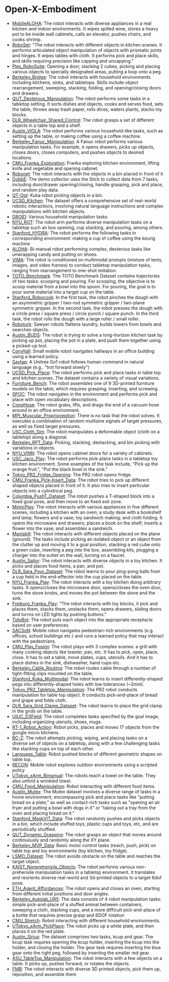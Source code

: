 # Open-X-Embodiment

- [MobileALOHA](https://github.com/youliangtan/oxe_contrib/tree/main/pages/datasets/mobilealoha.md): The robot interacts with diverse appliances in a real kitchen and indoor environments. It wipes spilled wine, stores a heavy pot to be inside wall cabinets, calls an elevator, pushes chairs, and cooks shrimp.
- [RoboSet](https://github.com/youliangtan/oxe_contrib/tree/main/pages/datasets/roboset.md): "The robot interacts with different objects in kitchen scenes. It performs articulated object manipulation of objects with prismatic joints and hinges. It wipes tables with cloth. It performs pick and place skills, and skills requiring precision like capping and uncapping."
- [Plex_RoboSuite](https://github.com/youliangtan/oxe_contrib/tree/main/pages/datasets/plex_robosuite.md): Opening a door, stacking 2 cubes, picking and placing various objects to specially designated areas, putting a loop onto a peg.
- [Berkeley_Bridge](https://github.com/youliangtan/oxe_contrib/tree/main/pages/datasets/bridge.md): The robot interacts with household environments including kitchens, sinks, and tabletops. Skills include object rearrangement, sweeping, stacking, folding, and opening/closing doors and drawers. 
- [QUT_Dexterous_Manpulation](https://github.com/youliangtan/oxe_contrib/tree/main/pages/datasets/qut_dexterous_manpulation.md): The robot performs some tasks in a tabletop setting. It sorts dishes and objects, cooks and serves food, sets the table, throws away trash paper, rolls dices, waters plants, stacks toy blocks.
- [DLR_Wheelchair_Shared_Control](https://github.com/youliangtan/oxe_contrib/tree/main/pages/datasets/dlr_edan_shared_control_converted_externally_to_rlds.md): The robot grasps a set of different objects in a table top and a shelf. 
- [Austin_VIOLA](https://github.com/youliangtan/oxe_contrib/tree/main/pages/datasets/viola.md): The robot performs various household-like tasks, such as setting up the table, or making coffee using a coffee machine. 
- [Berkeley_Fanuc_Manipulation](https://github.com/youliangtan/oxe_contrib/tree/main/pages/datasets/berkeley_fanuc_manipulation.md): A Fanuc robot performs various manipulation tasks. For example, it opens drawers, picks up objects, closes doors, closes computers, and pushes objects to desired locations.
- [CMU_Franka_Exploration](https://github.com/youliangtan/oxe_contrib/tree/main/pages/datasets/cmu_franka_exploration_dataset_converted_externally_to_rlds.md): Franka exploring kitchen environment, lifting knife and vegetable and opening cabinet.
- [Robonet](https://github.com/youliangtan/oxe_contrib/tree/main/pages/datasets/robo_net.md): The robot interacts with the objects in a bin placed in front of it
- [DobbE](https://github.com/youliangtan/oxe_contrib/tree/main/pages/datasets/dobbe.md): The demo collector uses the Stick to collect data from 7 tasks, including door/drawer opening/closing, handle grasping, pick and place, and random play data.
- [QT-Opt](https://github.com/youliangtan/oxe_contrib/tree/main/pages/datasets/kuka.md): Kuka robot picking objects in a bin.
- [UCSD_Kitchen](https://github.com/youliangtan/oxe_contrib/tree/main/pages/datasets/ucsd_kitchen_dataset_converted_externally_to_rlds.md): The dataset offers a comprehensive set of real-world robotic interactions, involving natural language instructions and complex manipulations with kitchen objects.
- [DROID](https://github.com/youliangtan/oxe_contrib/tree/main/pages/datasets/droid.md): Various household manipulation tasks
- [NYU_ROT](https://github.com/youliangtan/oxe_contrib/tree/main/pages/datasets/nyu_rot_dataset_converted_externally_to_rlds.md): The robot arm performs diverse manipulation tasks on a tabletop such an box opening, cup stacking, and pouring, among others. 
- [Stanford_HYDRA](https://github.com/youliangtan/oxe_contrib/tree/main/pages/datasets/stanford_hydra_dataset_converted_externally_to_rlds.md): The robot performs the following tasks in corresponding environment: making a cup of coffee using the keurig machine
- [ALOHA](https://github.com/youliangtan/oxe_contrib/tree/main/pages/datasets/aloha.md): Bi-manual robot performing complex, dexterous tasks like unwrapping candy and putting on shoes.
- [VIMA](https://github.com/youliangtan/oxe_contrib/tree/main/pages/datasets/vima.md): The robot is conditioned on multimodal prompts (mixture of texts, images, and video frames) to conduct tabletop manipulation tasks, ranging from rearrangement to one-shot imitation.
- [TOTO_Benchmark](https://github.com/youliangtan/oxe_contrib/tree/main/pages/datasets/toto.md): The TOTO Benchmark Dataset contains trajectories of two tasks: scooping and pouring. For scooping, the objective is to scoop material from a bowl into the spoon. For pouring, the goal is to pour some material into a target cup on the table. 
- [Stanford_Robocook](https://github.com/youliangtan/oxe_contrib/tree/main/pages/datasets/stanford_robocook_converted_externally_to_rlds.md): In the first task, the robot pinches the dough with an asymmetric gripper / two-rod symmetric gripper / two-plane symmetric gripper. In the second task, the robot presses the dough with a circle press / square press / circle punch / square punch. In the third task, the robot rolls the dough with a large roller / small roller.
- [Roboturk](https://github.com/youliangtan/oxe_contrib/tree/main/pages/datasets/roboturk.md): Sawyer robots flattens laundry, builds towers from bowls and searches objects.
- [Austin_BUDS](https://github.com/youliangtan/oxe_contrib/tree/main/pages/datasets/austin_buds_dataset_converted_externally_to_rlds.md): The robot is trying to solve a long-horizon kitchen task by picking up pot, placing the pot in a plate, and push them together using a picked-up tool.
- [CoryHall](https://github.com/youliangtan/oxe_contrib/tree/main/pages/datasets/berkeley_gnm_cory_hall.md): Small mobile robot navigates hallways in an office building using a learned policy.
- [Saytap](https://github.com/youliangtan/oxe_contrib/tree/main/pages/datasets/utokyo_saytap_converted_externally_to_rlds.md): A Unitree Go1 robot follows human command in natural language (e.g., "trot forward slowly")
- [UCSD_Pick_Place](https://github.com/youliangtan/oxe_contrib/tree/main/pages/datasets/ucsd_pick_and_place_dataset_converted_externally_to_rlds.md): The robot performs pick and place tasks in table top and kitchen scenes. The dataset contains a variety of visual variations.
- [Furniture_Bench](https://github.com/youliangtan/oxe_contrib/tree/main/pages/datasets/furniture_bench_dataset_converted_externally_to_rlds.md): The robot assembles one of 9 3D-printed furniture models on the table, which requires grasping, inserting, and screwing.
- [SPOC](https://github.com/youliangtan/oxe_contrib/tree/main/pages/datasets/spoc.md): The robot navigates in the environment and performs pick and place with open vocabulary descriptions.
- [ConqHose](https://github.com/youliangtan/oxe_contrib/tree/main/pages/datasets/conqhose.md): The robot grabs, lifts, and drags the end of a vacuum hose around in an office environment.
- [MPI_Muscular_Proprioception](https://github.com/youliangtan/oxe_contrib/tree/main/pages/datasets/mpi_muscular_proprioception.md): There is no task that the robot solves. It executes a combination of random multisine signals of target pressures, as well as fixed target pressures.
- [USC_Cloth_Sim](https://github.com/youliangtan/oxe_contrib/tree/main/pages/datasets/usc_cloth_sim_converted_externally_to_rlds.md): The robot manipulates a deformable object (cloth on a tabletop) along a diagonal.
- [Berkeley_RPT_Data](https://github.com/youliangtan/oxe_contrib/tree/main/pages/datasets/berkeley_rpt_converted_externally_to_rlds.md): Picking, stacking, destacking, and bin picking with variations in objects.
- [NYU_VINN](https://github.com/youliangtan/oxe_contrib/tree/main/pages/datasets/nyu_door_opening_surprising_effectiveness.md): The robot opens cabinet doors for a variety of cabinets.
- [USC_Jaco_Play](https://github.com/youliangtan/oxe_contrib/tree/main/pages/datasets/jaco_play.md): The robot performs pick-place tasks in a tabletop toy kitchen environment. Some examples of the task include, "Pick up the orange fruit.", "Put the black bowl in the sink."
- [Tokyo_PR2_Fridge_Opening](https://github.com/youliangtan/oxe_contrib/tree/main/pages/datasets/utokyo_pr2_opening_fridge_converted_externally_to_rlds.md): The PR2 robot opens fridge.
- [CMU_Franka_Pick-Insert_Data](https://github.com/youliangtan/oxe_contrib/tree/main/pages/datasets/iamlab_cmu_pickup_insert_converted_externally_to_rlds.md): The robot tries to pick up different shaped objects placed in front of it. It also tries to insert particular objects into a cylindrical peg.
- [Columbia_PushT_Dataset](https://github.com/youliangtan/oxe_contrib/tree/main/pages/datasets/columbia_cairlab_pusht_real.md): The robot pushes a T-shaped block into a fixed goal pose, and then move to an fixed exit zone.
- [MimicPlay](https://github.com/youliangtan/oxe_contrib/tree/main/pages/datasets/mimicplay.md): The robot interacts with various appliances in five different scenes, including a kitchen with an oven; a study desk with a bookshelf and lamp; flowers and a vase; toy sandwich making; and cloth folding. It opens the microwave and drawers; places a book on the shelf; inserts a flower into the vase; and assembles a sandwich.
- [Maniskill](https://github.com/youliangtan/oxe_contrib/tree/main/pages/datasets/maniskill_dataset_converted_externally_to_rlds.md): The robot interacts with different objects placed on the plane (ground). The tasks include picking an isolated object or an object from the clutter up and moving it to a goal position, stacking a red cube onto a green cube, inserting a peg into the box, assembling kits, plugging a charger into the outlet on the wall, turning on a faucet.
- [Austin_Sailor](https://github.com/youliangtan/oxe_contrib/tree/main/pages/datasets/austin_sailor_dataset_converted_externally_to_rlds.md): The robot interacts with diverse objects in a toy kitchen. It picks and places food items, a pan, and pot.
- [DLR_Sara_Pour_Dataset](https://github.com/youliangtan/oxe_contrib/tree/main/pages/datasets/dlr_sara_pour_converted_externally_to_rlds.md): The robot learns to pour ping-pong balls from a cup held in the end-effector into the cup placed on the table.
- [NYU_Franka_Play](https://github.com/youliangtan/oxe_contrib/tree/main/pages/datasets/nyu_franka_play_dataset_converted_externally_to_rlds.md): The robot interacts with a toy kitchen doing arbitrary tasks. It opens/closes the microwave door, opens/closes the oven door, turns the stove knobs, and moves the pot between the stove and the sink.
- [Freiburg_Franka_Play](https://github.com/youliangtan/oxe_contrib/tree/main/pages/datasets/taco_play.md): "The robot interacts with toy blocks, it pick and places them, stacks them, unstacks them, opens drawers, sliding doors and turrns on LED lights by pushing buttons."
- [TidyBot](https://github.com/youliangtan/oxe_contrib/tree/main/pages/datasets/tidybot.md): The robot puts each object into the appropriate receptacle based on user preferences
- [SACSoN](https://github.com/youliangtan/oxe_contrib/tree/main/pages/datasets/berkeley_gnm_sac_son.md): Mobile robot navigates pedestrian-rich environments (e.g. offices, school buildings etc.) and runs a learned policy that may interact with the pedestrians.
- [CMU_Play_Fusion](https://github.com/youliangtan/oxe_contrib/tree/main/pages/datasets/cmu_play_fusion.md): The robot plays with 3 complex scenes: a grill with many cooking objects like toaster, pan, etc. It has to pick, open, place, close. It  has to set a table, move plates, cups, utensils. And it has to place dishes in the sink, dishwasher, hand cups etc. 
- [Berkeley_Cable_Routing](https://github.com/youliangtan/oxe_contrib/tree/main/pages/datasets/berkeley_cable_routing.md): The robot routes cable through a number of tight-fitting clips mounted on the table.
- [Stanford_Kuka_Multimodal](https://github.com/youliangtan/oxe_contrib/tree/main/pages/datasets/stanford_kuka_multimodal_dataset_converted_externally_to_rlds.md): The robot learns to insert differently-shaped pegs into differently-shaped holes with low tolerances (~2mm).
- [Tokyo_PR2_Tabletop_Manipulation](https://github.com/youliangtan/oxe_contrib/tree/main/pages/datasets/utokyo_pr2_tabletop_manipulation_converted_externally_to_rlds.md): The PR2 robot conducts manipulation for table top object. It conducts pick-and-place of bread and grape and folds cloth.
- [DLR_Sara_Grid_Clamp_Dataset](https://github.com/youliangtan/oxe_contrib/tree/main/pages/datasets/dlr_sara_grid_clamp_converted_externally_to_rlds.md): The robot learns to place the grid clamp in the grids on the table.
- [UIUC_D3Field](https://github.com/youliangtan/oxe_contrib/tree/main/pages/datasets/uiuc_d3field.md): The robot completes tasks specified by the goal image, including organizing utensils, shoes, mugs.
- [RT-1_Robot_Action](https://github.com/youliangtan/oxe_contrib/tree/main/pages/datasets/fractal20220817_data.md): Robot picks, places and moves 17 objects from the google micro kitchens.
- [BC-Z](https://github.com/youliangtan/oxe_contrib/tree/main/pages/datasets/bc_z.md): The robot attempts picking, wiping, and placing tasks on a diverse set of objects on a tabletop, along with a few challenging tasks like stacking cups on top of each other.
- [Language_Table](https://github.com/youliangtan/oxe_contrib/tree/main/pages/datasets/language_table.md): Robot pushed blocks of different geometric shapes on table top.
- [RECON](https://github.com/youliangtan/oxe_contrib/tree/main/pages/datasets/berkeley_gnm_recon.md): Mobile robot explores outdoor environments using a scripted policy
- [UTokyo_xArm_Bimanual](https://github.com/youliangtan/oxe_contrib/tree/main/pages/datasets/utokyo_xarm_bimanual_converted_externally_to_rlds.md): The robots reach a towel on the table. They also unfold a wrinkled towel.
- [CMU_Food_Manipulation](https://github.com/youliangtan/oxe_contrib/tree/main/pages/datasets/cmu_food_manipulation.md): Robot interacting with different food items.
- [Austin_Mutex](https://github.com/youliangtan/oxe_contrib/tree/main/pages/datasets/utaustin_mutex.md): The Mutex dataset involves a diverse range of tasks in a home environment, encompassing pick and place tasks like "putting bread on a plate," as well as contact-rich tasks such as "opening an air fryer and putting a bowl with dogs in it" or "taking out a tray from the oven and placing bread on it."
- [Stanford_MaskVIT_Data](https://github.com/youliangtan/oxe_contrib/tree/main/pages/datasets/stanford_mask_vit_converted_externally_to_rlds.md): The robot randomly pushes and picks objects in a bin, which include stuffed toys, plastic cups and toys, etc, and are periodically shuffled.
- [QUT_Dynamic_Grasping](https://github.com/youliangtan/oxe_contrib/tree/main/pages/datasets/qut_dynamic_grasping.md): The robot grasps an object that moves around continuously and randomly along the XY plane. 
- [Berkeley_MVP_Data](https://github.com/youliangtan/oxe_contrib/tree/main/pages/datasets/berkeley_mvp_converted_externally_to_rlds.md): Basic motor control tasks (reach, push, pick) on table top and toy environments (toy kitchen, toy fridge).
- [LSMO_Dataset](https://github.com/youliangtan/oxe_contrib/tree/main/pages/datasets/tokyo_u_lsmo_converted_externally_to_rlds.md): The robot avoids obstacle on the table and reaches the target object.
- [KAIST_Nonprehensile_Objects](https://github.com/youliangtan/oxe_contrib/tree/main/pages/datasets/kaist_nonprehensile_converted_externally_to_rlds.md): The robot performs various non-prehensile manipulation tasks in a tabletop environment. It translates and reorients diverse real-world and 3d-printed objects to a target 6dof pose.
- [ETH_Agent_Affordances](https://github.com/youliangtan/oxe_contrib/tree/main/pages/datasets/eth_agent_affordances.md): The robot opens and closes an oven, starting from different initial positions and door angles.
- [Berkeley_Autolab_UR5](https://github.com/youliangtan/oxe_contrib/tree/main/pages/datasets/berkeley_autolab_ur5.md): The data consists of 4 robot manipulation tasks: simple pick-and-place of a stuffed animal between containers, sweeping a cloth, stacking cups, and a more difficult pick-and-place of a bottle that requires precise grasp and 6DOF rotation
- [CMU_Stretch](https://github.com/youliangtan/oxe_contrib/tree/main/pages/datasets/cmu_stretch.md): Robot interacting with different household environments.
- [UTokyo_xArm_PickPlace](https://github.com/youliangtan/oxe_contrib/tree/main/pages/datasets/utokyo_xarm_pick_and_place_converted_externally_to_rlds.md): The robot picks up a white plate, and then places it on the red plate.
- [Austin_Sirius](https://github.com/youliangtan/oxe_contrib/tree/main/pages/datasets/austin_sirius_dataset_converted_externally_to_rlds.md): The dataset comprises two tasks, kcup and gear. The kcup task requires opening the kcup holder, inserting the kcup into the holder, and closing the holder. The gear task requires inserting the blue gear onto the right peg, followed by inserting the smaller red gear.
- [ASU_TableTop_Manipulation](https://github.com/youliangtan/oxe_contrib/tree/main/pages/datasets/asu_table_top_converted_externally_to_rlds.md): The robot interacts with a few objects on a table. It picks up, pushes forward, or rotates the objects.
- [FMB](https://github.com/youliangtan/oxe_contrib/tree/main/pages/datasets/fmb.md): The robot interacts with diverse 3D printed objects, pick them up, reposition, and assemble them